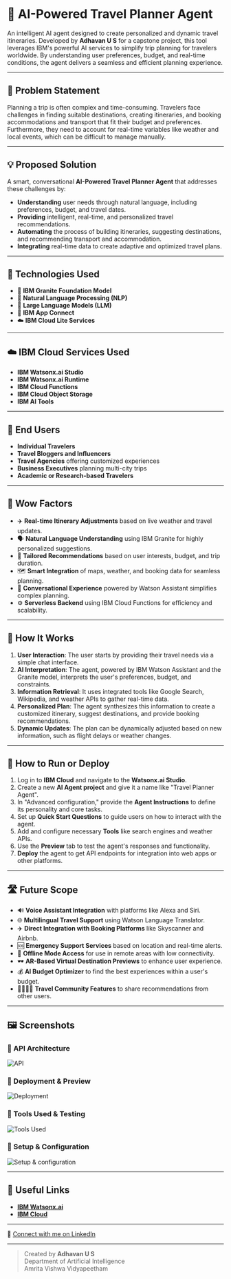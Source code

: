 # 🤖 AI-Powered Travel Planner Agent

An intelligent AI agent designed to create personalized and dynamic travel itineraries. Developed by **Adhavan U S** for a capstone project, this tool leverages IBM's powerful AI services to simplify trip planning for travelers worldwide. By understanding user preferences, budget, and real-time conditions, the agent delivers a seamless and efficient planning experience.

---

## 🧩 Problem Statement

Planning a trip is often complex and time-consuming. Travelers face challenges in finding suitable destinations, creating itineraries, and booking accommodations and transport that fit their budget and preferences. Furthermore, they need to account for real-time variables like weather and local events, which can be difficult to manage manually. 

---

## 💡 Proposed Solution

A smart, conversational **AI-Powered Travel Planner Agent** that addresses these challenges by:
* **Understanding** user needs through natural language, including preferences, budget, and travel dates.
* **Providing** intelligent, real-time, and personalized travel recommendations.
* **Automating** the process of building itineraries, suggesting destinations, and recommending transport and accommodation.
* **Integrating** real-time data to create adaptive and optimized travel plans.

---

## 🧠 Technologies Used

* 🧱 **IBM Granite Foundation Model**
* 🧠 **Natural Language Processing (NLP)**
* 🤖 **Large Language Models (LLM)**
* 🔌 **IBM App Connect**
* ☁️ **IBM Cloud Lite Services**

---

## ☁️ IBM Cloud Services Used

* **IBM Watsonx.ai Studio**
* **IBM Watsonx.ai Runtime**
* **IBM Cloud Functions**
* **IBM Cloud Object Storage**
* **IBM AI Tools**

---

## 👥 End Users

* **Individual Travelers**
* **Travel Bloggers and Influencers**
* **Travel Agencies** offering customized experiences
* **Business Executives** planning multi-city trips
* **Academic or Research-based Travelers**

---

## 🌟 Wow Factors

* ✈️ **Real-time Itinerary Adjustments** based on live weather and travel updates.
* 🗣️ **Natural Language Understanding** using IBM Granite for highly personalized suggestions.
* 🎯 **Tailored Recommendations** based on user interests, budget, and trip duration.
* 🗺️ **Smart Integration** of maps, weather, and booking data for seamless planning.
* 💬 **Conversational Experience** powered by Watson Assistant simplifies complex planning.
* ⚙️ **Serverless Backend** using IBM Cloud Functions for efficiency and scalability.

---

## 🚀 How It Works

1. **User Interaction**: The user starts by providing their travel needs via a simple chat interface.
2. **AI Interpretation**: The agent, powered by IBM Watson Assistant and the Granite model, interprets the user's preferences, budget, and constraints.
3. **Information Retrieval**: It uses integrated tools like Google Search, Wikipedia, and weather APIs to gather real-time data.
4. **Personalized Plan**: The agent synthesizes this information to create a customized itinerary, suggest destinations, and provide booking recommendations.
5. **Dynamic Updates**: The plan can be dynamically adjusted based on new information, such as flight delays or weather changes.

---

## 📌 How to Run or Deploy

1. Log in to **IBM Cloud** and navigate to the **Watsonx.ai Studio**.
2. Create a new **AI Agent project** and give it a name like "Travel Planner Agent".
3. In "Advanced configuration," provide the **Agent Instructions** to define its personality and core tasks.
4. Set up **Quick Start Questions** to guide users on how to interact with the agent.
5. Add and configure necessary **Tools** like search engines and weather APIs.
6. Use the **Preview** tab to test the agent's responses and functionality.
7. **Deploy** the agent to get API endpoints for integration into web apps or other platforms.

---

## 🛣️ Future Scope

* 🔊 **Voice Assistant Integration** with platforms like Alexa and Siri.
* 🌐 **Multilingual Travel Support** using Watson Language Translator.
* ✈️ **Direct Integration with Booking Platforms** like Skyscanner and Airbnb.
* 🆘 **Emergency Support Services** based on location and real-time alerts.
* 📲 **Offline Mode Access** for use in remote areas with low connectivity.
* 🕶️ **AR-Based Virtual Destination Previews** to enhance user experience.
* 💰 **AI Budget Optimizer** to find the best experiences within a user's budget.
* 👨‍👩‍👧‍👦 **Travel Community Features** to share recommendations from other users.

---

## 🖼️ Screenshots

### 🔹 API Architecture
![API](Images/API_Architecture.png)

### 🔹 Deployment & Preview
![Deployment](Images/Deployment_and_Preview.png)

### 🔹 Tools Used & Testing
![Tools Used](Images/Tools_Used.png)

### 🔹 Setup & Configuration
![Setup & configuration](Images/Setup_&_configuration.png)

---

## 🔗 Useful Links

* **[IBM Watsonx.ai](https://www.ibm.com/products/watsonx-ai)**
* **[IBM Cloud](https://cloud.ibm.com)**


---

🔗 [Connect with me on LinkedIn](https://www.linkedin.com/in/Adhavanus/)

---

> Created by **Adhavan U S**  
> Department of Artificial Intelligence  
> Amrita Vishwa Vidyapeetham
